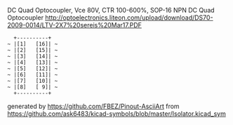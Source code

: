DC Quad Optocoupler, Vce 80V, CTR 100-600%, SOP-16
NPN DC Quad Optocoupler
http://optoelectronics.liteon.com/upload/download/DS70-2009-0014/LTV-2X7%20sereis%20Mar17.PDF


	  +----------+
	~ |[1]   [16]| ~
	~ |[2]   [15]| ~
	~ |[3]   [14]| ~
	~ |[4]   [13]| ~
	~ |[5]   [12]| ~
	~ |[6]   [11]| ~
	~ |[7]   [10]| ~
	~ |[8]   [ 9]| ~
	  +----------+


generated by https://github.com/FBEZ/Pinout-AsciiArt from https://github.com/ask6483/kicad-symbols/blob/master/Isolator.kicad_sym